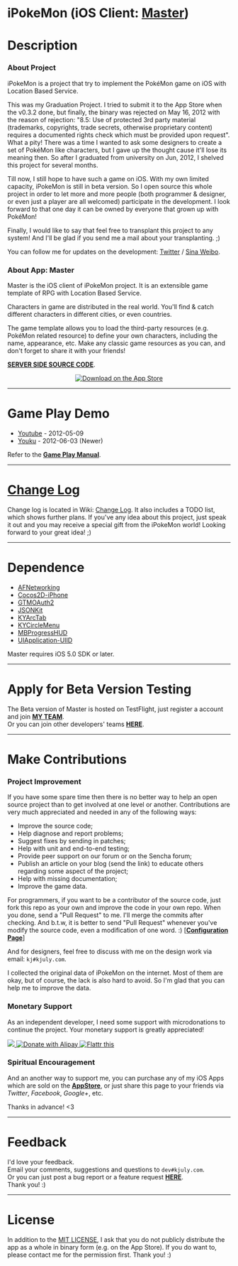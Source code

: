 iPokeMon (iOS Client: [Master](https://itunes.apple.com/app/id601694902))
=====================

# Description

### About Project

iPokeMon is a project that try to implement the PokéMon game on iOS with Location Based Service.

This was my Graduation Project. I tried to submit it to the App Store when the v0.3.2 done, but finally, the binary was rejected on May 16, 2012 with the reason of rejection: "8.5: Use of protected 3rd party material (trademarks, copyrights, trade secrets, otherwise proprietary content) requires a documented rights check which must be provided upon request". What a pity! There was a time I wanted to ask some designers to create a set of PokéMon like characters, but I gave up the thought cause it'll lose its meaning then. So after I graduated from university on Jun, 2012, I shelved this project for several months.  

Till now, I still hope to have such a game on iOS. With my own limited capacity, iPokeMon is still in beta version. So I open source this whole project in order to let more and more people (both programmer & designer, or even just a player are all welcomed) participate in the development. I look forward to that one day it can be owned by everyone that grown up with PokéMon!

Finally, I would like to say that feel free to transplant this project to any system! And I'll be glad if you send me a mail about your transplanting. ;)

You can follow me for updates on the development: [Twitter](http://twitter.com/kJulYu) / [Sina Weibo](http://weibo.com/kjuly).

### About App: Master

Master is the iOS client of iPokeMon project. It is an extensible game template of RPG with Location Based Service. 

Characters in game are distributed in the real world. You'll find & catch different characters in different cities, or even countries. 

The game template allows you to load the third-party resources (e.g. PokéMon related resource) to define your own characters, including the name, appearance, etc. Make any classic game resources as you can, and don't forget to share it with your friends!

[__SERVER SIDE SOURCE CODE__](https://github.com/Kjuly/iPokeMon-Server).

<p align="center" >
  <a href="https://itunes.apple.com/app/id601694902" target="_blank">
  <img src="https://raw.github.com/Kjuly/KYProjectPageTheme/master/stylesheets/images/download.png" alt="Download on the App Store" title="Download on the App Store">
  </a>
</p>

---
# Game Play Demo

- [Youtube](http://www.youtube.com/watch?v=otiBQnwdt0U) - 2012-05-09
- [Youku](http://v.youku.com/v_show/id_XNDA1MjExMDg4.html) - 2012-06-03 (Newer)

Refer to the [__Game Play Manual__](https://github.com/Kjuly/iPokeMon/wiki/Game-Play).

---
# [Change Log](https://github.com/Kjuly/iPokeMon/wiki/Change-Log)

Change log is located in Wiki: [Change Log](https://github.com/Kjuly/iPokeMon/wiki/Change-Log). It also includes a TODO list, which shows further plans. If you've any idea about this project, just speak it out and you may receive a special gift from the iPokeMon world! Looking forward to your great idea! ;)

---
# Dependence

- [AFNetworking](https://github.com/AFNetworking/AFNetworking)
- [Cocos2D-iPhone](https://github.com/cocos2d/cocos2d-iphone)
- [GTMOAuth2](http://code.google.com/p/gtm-oauth2/)
- [JSONKit](https://github.com/johnezang/JSONKit)
- [KYArcTab](https://github.com/Kjuly/KYArcTab)
- [KYCircleMenu](https://github.com/Kjuly/KYCircleMenu)
- [MBProgressHUD](https://github.com/jdg/MBProgressHUD)
- [UIApplication-UIID](https://github.com/akisute/UIApplication-UIID)

Master requires iOS 5.0 SDK or later.

---
# Apply for Beta Version Testing

The Beta version of Master is hosted on TestFlight, just register a account and join [__MY TEAM__](https://testflightapp.com/join/e06876e16b88d3f657280efa073d2b64-NzQ0NzM/).  
Or you can join other developers' teams [__HERE__](https://github.com/Kjuly/iPokeMon/wiki/Tester-Recruitment).

---
# Make Contributions

### Project Improvement

If you have some spare time then there is no better way to help an open source project than to get involved at one level or another. Contributions are very much appreciated and needed in any of the following ways:

  - Improve the source code;
  - Help diagnose and report problems;
  - Suggest fixes by sending in patches;
  - Help with unit and end-to-end testing;
  - Provide peer support on our forum or on the Sencha forum;
  - Publish an article on your blog (send the link) to educate others regarding some aspect of the project;
  - Help with missing documentation;
  - Improve the game data.

For programmers, if you want to be a contributor of the source code, just fork this repo as your own and improve the code in your own repo. When you done, send a "Pull Request" to me. I'll merge the commits after checking. And b.t.w, it is better to send "Pull Request" whenever you've modify the source code, even a modification of one word. :) \[[__Configuration Page__](https://github.com/Kjuly/iPokeMon/wiki/Configuration)\]

And for designers, feel free to discuss with me on the design work via email: `kj#kjuly.com`.

I collected the original data of iPokeMon on the internet. Most of them are okay, but of course, the lack is also hard to avoid. So I'm glad that you can help me to improve the data.

### Monetary Support

As an independent developer, I need some support with microdonations to continue the project. Your monetary support is greatly appreciated!

<a href="https://www.paypal.com/cgi-bin/webscr?cmd=_donations&business=dev@kjuly.com&lc=US&item_name=iPokeMon_Project_Donation&no_note=1&currency_code=USD">
<img src="https://www.paypalobjects.com/en_US/i/btn/btn_donate_SM.gif"/>
</a>
<a href="http://me.alipay.com/kjuly" target="_blank">
<img src="https://github.com/Kjuly/iPokeMon/raw/gh-pages/images/donate_with_alipay.png" alt="Donate with Alipay" title="Donate with Alipay" border="0" />
</a>
<a href="http://flattr.com/thing/1100134/" target="_blank">
<img src="http://api.flattr.com/button/flattr-badge-large.png" alt="Flattr this" title="Flattr this" border="0" />
</a>

### Spiritual Encouragement

And an another way to support me, you can purchase any of my iOS Apps which are sold on the [__AppStore__](https://itunes.apple.com/artist/kaijie-yu/id523484108), or just share this page to your friends via _Twitter_, _Facebook_, _Google+_, etc.

Thanks in advance! <3

---
# Feedback

I'd love your feedback.  
Email your comments, suggestions and questions to `dev#kjuly.com`.  
Or you can just post a bug report or a feature request [__HERE__](https://github.com/Kjuly/iPokeMon/issues/new).  
Thank you! :)

---
# License

In addition to the [MIT LICENSE](https://raw.github.com/Kjuly/iPokeMon/dev/LICENSE), I ask that you do not publicly distribute the app as a whole in binary form (e.g. on the App Store). If you do want to, please contact me for the permission first. Thank you! :)

